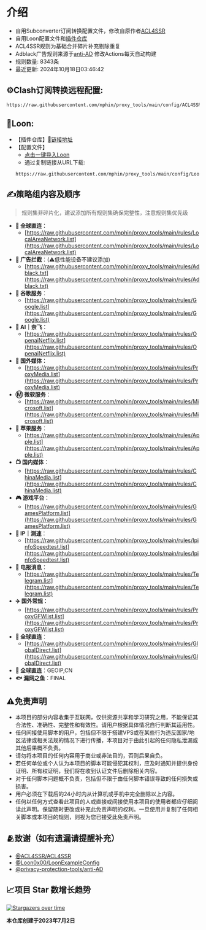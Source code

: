 # 介绍
* 自用Subconverter订阅转换配置文件，修改自原作者[ACL4SSR](https://github.com/ACL4SSR/ACL4SSR)  
* 自用Loon配置文件和[插件仓库](https://github.com/mphin/proxy_tools/blob/main/loon/readme.md)
* ACL4SSR规则为基础合并碎片补充剔除重复
* Adblack广告规则来源于[anti-AD](https://github.com/privacy-protection-tools/anti-AD) 修改Actions每天自动构建
* 规则数量: 8343条
* 最近更新: 2024年10月18日03:46:42
## ⚙Clash订阅转换远程配置:
```
https://raw.githubusercontent.com/mphin/proxy_tools/main/config/ACL4SSR_Online_Full_MultiMode_777.ini
```
## 🎈Loon:
* 【插件仓库】[🔗链接地址](https://github.com/mphin/proxy_tools/blob/main/loon/readme.md)
* 【配置文件】
  -  [点击一键导入Loon](https://www.nsloon.com/openloon/import?sub=https://raw.githubusercontent.com/mphin/proxy_tools/main/config/Loon_config_mphin.conf)
  -  通过复制链接从URL下载:
    ```
    https://raw.githubusercontent.com/mphin/proxy_tools/main/config/Loon_config_mphin.conf
    ```
## ✍策略组内容及顺序
> 规则集非碎片化，建议添加所有规则集确保完整性，注意规则集优先级
- **🎯 全球直连**：
  - [https://raw.githubusercontent.com/mphin/proxy_tools/main/rules/LocalAreaNetwork.list](https://raw.githubusercontent.com/mphin/proxy_tools/main/rules/LocalAreaNetwork.list)
- **🚫 广告拦截**：(⚠️低性能设备不建议添加)
  - [https://raw.githubusercontent.com/mphin/proxy_tools/main/rules/Adblack.txt](https://raw.githubusercontent.com/mphin/proxy_tools/main/rules/Adblack.txt)
- **📢 谷歌服务**：
  - [https://raw.githubusercontent.com/mphin/proxy_tools/main/rules/Google.list](https://raw.githubusercontent.com/mphin/proxy_tools/main/rules/Google.list)
- **🤖 AI｜奈飞**：
  - [https://raw.githubusercontent.com/mphin/proxy_tools/main/rules/OpenaiNetflix.list](https://raw.githubusercontent.com/mphin/proxy_tools/main/rules/OpenaiNetflix.list)
- **🎥 国外媒体**：
  - [https://raw.githubusercontent.com/mphin/proxy_tools/main/rules/ProxyMedia.list](https://raw.githubusercontent.com/mphin/proxy_tools/main/rules/ProxyMedia.list)
- **Ⓜ️ 微软服务**：
  - [https://raw.githubusercontent.com/mphin/proxy_tools/main/rules/Microsoft.list](https://raw.githubusercontent.com/mphin/proxy_tools/main/rules/Microsoft.list)
- **🍎 苹果服务**：
  - [https://raw.githubusercontent.com/mphin/proxy_tools/main/rules/Apple.list](https://raw.githubusercontent.com/mphin/proxy_tools/main/rules/Apple.list)
- **📺 国内媒体**：
  - [https://raw.githubusercontent.com/mphin/proxy_tools/main/rules/ChinaMedia.list](https://raw.githubusercontent.com/mphin/proxy_tools/main/rules/ChinaMedia.list)
- **🎮 游戏平台**：
  - [https://raw.githubusercontent.com/mphin/proxy_tools/main/rules/GamesPlatform.list](https://raw.githubusercontent.com/mphin/proxy_tools/main/rules/GamesPlatform.list)
- **📡 IP｜测速**：
  - [https://raw.githubusercontent.com/mphin/proxy_tools/main/rules/IpinfoSpeedtest.list](https://raw.githubusercontent.com/mphin/proxy_tools/main/rules/IpinfoSpeedtest.list)
- **📲 电报消息**：
  - [https://raw.githubusercontent.com/mphin/proxy_tools/main/rules/Telegram.list](https://raw.githubusercontent.com/mphin/proxy_tools/main/rules/Telegram.list)
- **✈️ 国外常规**：
  - [https://raw.githubusercontent.com/mphin/proxy_tools/main/rules/ProxyGFWlist.list](https://raw.githubusercontent.com/mphin/proxy_tools/main/rules/ProxyGFWlist.list)
- **🎯 全球直连**：
  - [https://raw.githubusercontent.com/mphin/proxy_tools/main/rules/GlobalDirect.list](https://raw.githubusercontent.com/mphin/proxy_tools/main/rules/GlobalDirect.list)
- **🎯 全球直连**：GEOIP,CN
- **🐟 漏网之鱼**：FINAL
## ⚠️免责声明
- 本项目的部分内容收集于互联网，仅供资源共享和学习研究之用，不能保证其合法性、准确性、完整性和有效性。请用户根据具体情况自行判断其适用性。
- 任何间接使用脚本的用户，包括但不限于搭建VPS或在某些行为违反国家/地区法律或相关法规的情况下进行传播，本项目对于由此引起的任何隐私泄漏或其他后果概不负责。
- 请勿将本项目的任何内容用于商业或非法目的，否则后果自负。
- 若任何单位或个人认为本项目的脚本可能侵犯其权利，应及时通知并提供身份证明、所有权证明，我们将在收到认证文件后删除相关内容。
- 对于任何脚本问题概不负责，包括但不限于由任何脚本错误导致的任何损失或损害。
- 用户必须在下载后的24小时内从计算机或手机中完全删除以上内容。
- 任何以任何方式查看此项目的人或直接或间接使用本项目的使用者都应仔细阅读此声明。保留随时更改或补充此免责声明的权利。一旦使用并复制了任何相关脚本或本项目的规则，则视为您已接受此免责声明。
## 🫂致谢（如有遗漏请提醒补充）
- [@ACL4SSR/ACL4SSR](https://github.com/ACL4SSR/ACL4SSR)
- [@Loon0x00/LoonExampleConfig](https://github.com/Loon0x00/LoonExampleConfig)
- [@privacy-protection-tools/anti-AD](https://github.com/privacy-protection-tools/anti-AD)
## 📈项目 Star 数增长趋势
[![Stargazers over time](https://starchart.cc/mphin/proxy_tools.svg)](https://starchart.cc/mphin/proxy_tools)

**本仓库创建于2023年7月2日**

